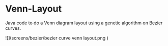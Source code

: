 Venn-Layout
===========

Java code to do a Venn diagram layout using a genetic algorithm on Bezier curves.


![](screens/bezier/bezier curve venn layout.png )
